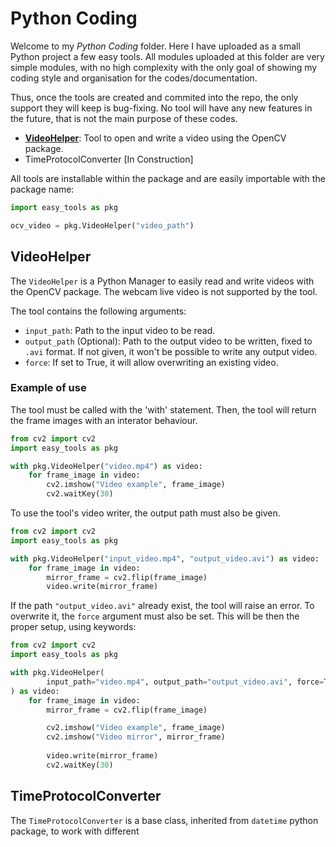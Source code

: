 # Python Coding

Welcome to my *Python Coding* folder. Here I have uploaded as a small Python project a few easy tools. All modules uploaded at this folder are very simple modules, with no high complexity with the only goal of showing my coding style and organisation for the codes/documentation.

Thus, once the tools are created and commited into the repo, the only support they will keep is bug-fixing. No tool will have any new features in the future, that is not the main purpose of these codes.

* [**VideoHelper**](#videohelper): Tool to open and write a video using the OpenCV package.
* TimeProtocolConverter \[In Construction]

All tools are installable within the package and are easily importable with the package name:

```python
import easy_tools as pkg

ocv_video = pkg.VideoHelper("video_path")
```

## VideoHelper

The `VideoHelper` is a Python Manager to easily read and write videos with the OpenCV package. The webcam live video is not supported by the tool.

The tool contains the following arguments:
* `input_path`: Path to the input video to be read.
* `output_path` (Optional): Path to the output video to be written, fixed to `.avi` format. If not given, it won't be possible to write any output video.
* `force`: If set to True, it will allow overwriting an existing video.

### Example of use

The tool must be called with the 'with' statement. Then, the tool will return the frame images with an interator behaviour.

```python
from cv2 import cv2
import easy_tools as pkg

with pkg.VideoHelper("video.mp4") as video:
    for frame_image in video:
        cv2.imshow("Video example", frame_image)
        cv2.waitKey(30)
```

To use the tool's video writer, the output path must also be given.

```python
from cv2 import cv2
import easy_tools as pkg

with pkg.VideoHelper("input_video.mp4", "output_video.avi") as video:
    for frame_image in video:
        mirror_frame = cv2.flip(frame_image)
        video.write(mirror_frame)
```

If the path `"output_video.avi"` already exist, the tool will raise an error. To overwrite it, the `force` argument must also be set. This will be then the proper setup, using keywords:

```python
from cv2 import cv2
import easy_tools as pkg

with pkg.VideoHelper(
        input_path="video.mp4", output_path="output_video.avi", force=True
) as video:
    for frame_image in video:
        mirror_frame = cv2.flip(frame_image)

        cv2.imshow("Video example", frame_image)
        cv2.imshow("Video mirror", mirror_frame)
        
        video.write(mirror_frame)
        cv2.waitKey(30)
```

## TimeProtocolConverter

The `TimeProtocolConverter` is a base class, inherited from `datetime` python package, to work with different
